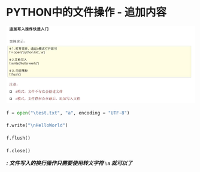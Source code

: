 # PYTHON中的文件操作 - 追加内容

![image-20240911135449905](assets\image-20240911135449905.png)

```python
f = open("\test.txt", "a", encoding = "UTF-8")

f.write("\nHelloWorld")

f.flush()

f.close()
```

***: 文件写入的换行操作只需要使用转义字符 `\n` 就可以了***

 